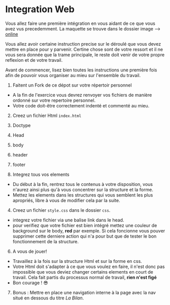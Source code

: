 # Integration Web

Vous allez faire une première intégration en vous aidant de ce que vous avez vus precedemment. La maquette se trouve dans le dossier image --> [ online]('https://s-media-cache-ak0.pinimg.com/564x/4b/7a/c1/4b7ac19b9d4ae95805bde3a1896c83a9.jpg')

Vous allez avoir certaine instruction precise sur le déroulé que vous devez mettre en place pour y parvenir. Certine chose sont de votre ressort et il ne vous sera donnée que la trame principale, le reste doit venir de votre propre reflexion et de votre travail.

Avant de commencer, lisez bien toutes les instructions une première fois afin de pouvoir vous organiser au mieu sur l'ensemble du travail.

1. Faitent un Fork de ce dépot sur votre répertoir personnel
 * A la fin de l'exercice vous devrez renvoyer vos fichiers de manière ordonné sur votre repertoire personnel.
 * Votre code doit-être correctement indenté et commenté au mieu.

2. Creez un fichier Html `index.html`
  1. Doctype
  2. Head
  3. body
  4. header
  5. footer

3. Integrez tous vos elements
  * Du début à la fin, rentrez tous le contenus à votre disposition, vous n'aurez ainsi plus qu'à vous concentrer sur la structure et la forme.
  * Mettez les elements dans les structures qui vous semblent les plus apropriés, libre à vous de modifier cela par la suite.

4. Creez un fichier `style.css` dans le dossier `css`.
  * integrez votre fichier via une balise link dans le head.
  * pour verifiez que votre fichier est bien intégré mettez une couleur de background sur le body, **red** par exemple. Si cela foncionne vous pouver supprimer cette derniere action qui n'a pour but que de tester le bon fonctionnement de la structure.

6. A vous de jouer!
  * Travaillez à la fois sur la structure Html et sur la forme en css.
  * Votre Html doit s'adapter à ce que vous voulez en faire, il n'est donc pas impossible que vous deviez changer certains elements en court de travail. Cela fait partis du processus normal de travail, **rien n'est figé**
  * Bon courage ! :sunglasses:

7. Bonus :
  Mettre en place une navigation interne à la page avec la nav situé en dessous du titre *La Bilan*.
